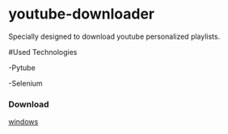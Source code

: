# youtube-downloader

Specially designed to download youtube personalized playlists.

#Used Technologies

-Pytube

-Selenium

### Download
[windows](https://github.com/YouTubeDownload/YouTubeDownload/releases/download/v0.1.1alpha/app-v0.1.1alpha.exe)
